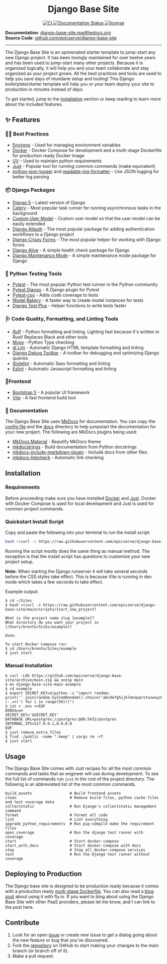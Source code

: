 <h1 align="center">Django Base Site</h1>
<p align="center">
  <a href="https://github.com/epicserve/django-base-site/actions/workflows/ci.yml">
    <img src="https://github.com/epicserve/django-base-site/actions/workflows/ci.yml/badge.svg?branch=main&event=push" alt="CI">
  </a>
  <a href="https://django-base-site.readthedocs.io/en/latest/?badge=latest">
    <img src="https://readthedocs.org/projects/django-base-site/badge/?version=latest" alt="Documentation Status">
  </a>
  <a href="https://github.com/epicserve/django-base-site/blob/main/LICENSE.md">
    <img src="https://img.shields.io/github/license/epicserve/django-base-site.svg" alt="license">
  </a>
</p>

**Documentation**: [django-base-site.readthedocs.org](http://django-base-site.readthedocs.org/)  
**Source Code**: [github.com/epicserve/django-base-site](https://github.com/epicserve/django-base-site/)

---

<!--intro-start-->
The Django Base Site is an opinionated starter template to jump-start any new Django project. It has been lovingly
maintained for over twelve years and has been used to jump-start many other projects. Because it is organized logically,
it will help you and your team collaborate and stay organized as your project grows. All the best practices and tools
are used to help you save days of mundane setup and tooling! This Django boilerplate/starter template will help you or
your team deploy your site to production in minutes instead of days.

To get started, jump to the [installation](#installation) section or keep reading to learn more about the included
features.
<!--intro-end-->

<!--readme-start-->

## ✨ Features

### 🧑‍💻 Best Practices

* [Environs](https://github.com/sloria/environs) - Used for managing environment variables
* [Docker](https://www.docker.com/) - Docker Compose for development and a multi-stage Dockerfile for production ready
  Docker image
* [UV](https://github.com/astral-sh/uv) - Used to maintain python requirements
* [Just](https://github.com/casey/just) - Popular tool for running common commands (make equivalent)
* [python-json-logger](https://github.com/madzak/python-json-logger) and [readable-log-formatter](https://github.com/ipmb/readable-log-formatter) - Use JSON logging for better log parsing

### 📦️ Django Packages

* [Django 5](https://www.djangoproject.com/) - Latest version of Django
* [Celery](http://docs.celeryproject.org/) - Most popular task runner for running asynchronous tasks in the background
* [Custom User Model][custom_user_model] - Custom user model so that the user model can be easily extended
* [Django Allauth](http://www.intenct.nl/projects/django-allauth/) - The most popular package for adding authentication
  workflows to a Django project
* [Django Crispy Forms](https://github.com/django-crispy-forms/django-crispy-forms) - The most popular helper for working with Django forms
* [Django Alive](https://github.com/lincolnloop/django-alive/) - A simple health check package for Django
* [Django Maintenance Mode](https://github.com/fabiocaccamo/django-maintenance-mode) - A simple maintenance mode package for Django

[custom_user_model]: https://docs.djangoproject.com/en/stable/topics/auth/customizing/#substituting-a-custom-user-model

### 🔧 Python Testing Tools

* [Pytest](https://docs.pytest.org/) - The most popular Python test runner in the Python community
* [Pytest Django](https://pytest-django.readthedocs.io/en/latest/index.html) - A Django plugin for Pytest
* [Pytest-cov](https://pytest-cov.readthedocs.io) - Adds code coverage to tests
* [Model Bakery](https://github.com/model-bakers/model_bakery) - A faster way to create model instances for tests
* [Django Test Plus](https://github.com/revsys/django-test-plus/) - Helper functions to write tests faster

### 🩺 Code Quality, Formatting, and Linting Tools

* [Ruff](https://github.com/charliermarsh/ruff) - Python formatting and linting. Lighting fast because it's written in Rust! Replaces Black and other tools.
* [Mypy](http://mypy-lang.org/) - Python Type checking
* [dj Lint](https://djlint.com/) - Automatic Django HTML template formatting and linting
* [Django Debug Toolbar](https://github.com/jazzband/django-debug-toolbar) - A toolbar for debugging and
  optimizing Django queries
* [Stylelint](https://stylelint.io/) - Automatic Sass formatting and linting
* [Eslint](https://eslint.org/) - Automatic Javascript formatting and linting

### 💄Frontend

* [Bootstrap 5](https://getbootstrap.com/) - A popular UI framework
* [Vite](https://vitejs.dev/) - A fast frontend build tool

### 📝 Documentation

The Django Base Site uses [MkDocs](https://www.mkdocs.org/) for documentation. You can copy the
[config file](https://github.com/epicserve/django-base-site/blob/main/config/mkdocs.yml) and the
[docs](https://github.com/epicserve/django-base-site/tree/main/docs) directory to help jumpstart the documentation for
your new project. The following are MkDocs plugins being used:

* [MkDocs Material](https://squidfunk.github.io/mkdocs-material/) - Beautify MkDocs theme
* [mkdocstrings](https://mkdocstrings.github.io/) - Build documentation from Python docstrings
* [mkdocs-include-markdown-plugin](https://github.com/mondeja/mkdocs-include-markdown-plugin) - Include docs from other
  files
* [mkdocs-linkcheck](https://github.com/byrnereese/linkchecker-mkdocs) - Automatic link checking

## Installation

### Requirements

Before proceeding make sure you have installed [Docker](https://docs.docker.com/engine/installation/) and
[Just](https://github.com/casey/just#installation). Docker with Docker Compose is used for local development and Just is
used for common project commands.

### Quickstart Install Script

Copy and paste the following into your terminal to run the install script:

```bash
bash <(curl -s https://raw.githubusercontent.com/epicserve/django-base-site/main/scripts/start_new_project)
```

Running the script mostly does the same thing as manual method. The exception is that the install script has
questions to customize your new project setup.

**Note:** When starting the Django runserver it will take several seconds before the CSS styles take effect. This is
because Vite is running in dev mode which takes a few seconds to take effect.

Example output:

    $ cd ~/Sites
    $ bash <(curl -s https://raw.githubusercontent.com/epicserve/django-base-site/main/scripts/start_new_project)
    
    What is the project name slug [example]?
    What directory do you want your project in [/Users/brento/Sites/example]?

    Done.

    To start Docker Compose run:
    $ cd /Users/brento/Sites/example
    $ just start

### Manual Installation

    $ curl -LOk https://github.com/epicserve/django-base-site/archive/main.zip && unzip main
    $ mv django-base-site-main example
    $ cd example
    $ export SECRET_KEY=$(python -c "import random; print(''.join(random.SystemRandom().choice('abcdefghijklmnopqrstuvwxyz0123456789%^&*(-_=+)') for i in range(50)))")
    $ cat > .env <<EOF
    DEBUG=on
    SECRET_KEY='$SECRET_KEY'
    DATABASE_URL=postgres://postgres:@db:5432/postgres
    INTERNAL_IPS=127.0.0.1,0.0.0.0
    EOF
    $ just remove_extra_files
    $ find ./public -name ".keep" | xargs rm -rf
    $ just start

## Usage

The Django Base Site comes with Just recipes for all the most common commands and tasks that an engineer will use during
development. To see the full list of commands run `just` in the root of the project directory. The following is an
abbreviated list of the most common commands.

```
build_assets                 # Build frontend assets
clean                        # Remove build files, python cache files and test coverage data
collectstatic                # Run Django's collectstatic management command
format                       # Format all code
lint                         # Lint everything
upgrade_python_requirements  # Run pip-compile make the requirement files
open_coverage                # Run the django test runner with coverage
start                        # Start docker-compose
start_with_docs              # Start docker-compose with docs
stop                         # Stop all docker-compose services
test                         # Run the Django test runner without coverage
```

## Deploying to Production

The Django base site is designed to be production ready because it comes with a production
ready [multi-stage Dockerfile](https://github.com/epicserve/django-base-site/blob/main/config/docker/Dockerfile.web).
You can also read a [blog post](https://epicserve.com/django/2022/12/30/using-flyio-with-the-django-base-site.html)
about using it with fly.io. If you want to blog about using the Django Base Site with other PaaS providers, please let
me know, and I can link to the post here.

## Contribute

1. Look for an open [issue](https://github.com/epicserve/django-base-site/issues) or create new issue to get a dialog
   going about the new feature or bug that you've discovered.
2. Fork the [repository](https://github.com/epicserve/django-base-site) on GitHub to start making your changes to the
   main branch (or branch off of it).
4. Make a pull request.

<!--readme-end-->
